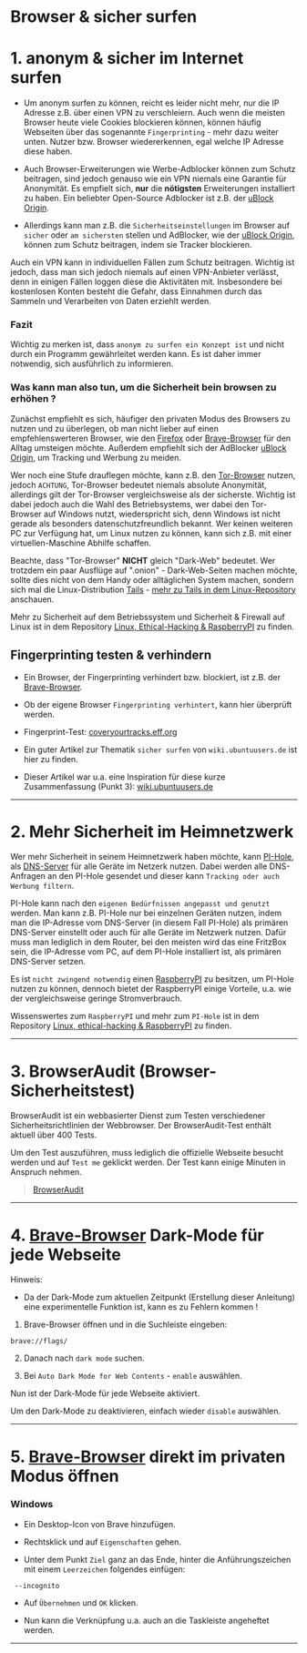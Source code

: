 # Browser & sicher surfen


# 1. anonym & sicher im Internet surfen

- Um anonym surfen zu können, reicht es leider nicht mehr, nur die IP Adresse z.B. über einen VPN zu verschleiern.
Auch wenn die meisten Browser heute viele Cookies blockieren können, können häufig Webseiten über das sogenannte `Fingerprinting` - mehr dazu weiter unten.
Nutzer bzw. Browser wiedererkennen, egal welche IP Adresse diese haben.


- Auch Browser-Erweiterungen wie Werbe-Adblocker können zum Schutz beitragen, sind jedoch genauso wie ein VPN niemals eine Garantie für Anonymität.
Es empfielt sich, **nur** die **nötigsten** Erweiterungen installiert zu haben.
Ein beliebter Open-Source Adblocker ist z.B. der [uBlock Origin](https://ublockorigin.com/de).


- Allerdings kann man z.B. die `Sicherheitseinstellungen` im Browser auf `sicher` oder `am sichersten` stellen und AdBlocker, wie der  [uBlock Origin](https://ublockorigin.com/de), können zum Schutz beitragen, indem sie Tracker blockieren.

Auch ein VPN kann in individuellen Fällen zum Schutz beitragen. Wichtig ist jedoch, dass man sich jedoch niemals auf einen VPN-Anbieter verlässt, denn in einigen Fällen loggen diese die Aktivitäten mit. Insbesondere bei kostenlosen Konten besteht die Gefahr, dass Einnahmen durch das Sammeln und Verarbeiten von Daten erziehlt werden.



### Fazit
Wichtig zu merken ist, dass `anonym zu surfen ein Konzept ist` und nicht durch ein Programm gewährleitet werden kann.
Es ist daher immer notwendig, sich ausführlich zu informieren.



### Was kann man also tun, um die Sicherheit bein browsen zu erhöhen ?

Zunächst empfiehlt es sich, häufiger den privaten Modus des Browsers zu nutzen und zu überlegen, ob man nicht lieber auf einen empfehlenswerteren Browser, wie den [Firefox](https://www.mozilla.org/de/firefox/new/) oder [Brave-Browser](https://brave.com/de/) für den Alltag umsteigen möchte.
Außerdem empfiehlt sich der AdBlocker [uBlock Origin](https://ublockorigin.com/de), um Tracking und Werbung zu meiden.


Wer noch eine Stufe drauflegen möchte, kann z.B. den [Tor-Browser](https://www.torproject.org/) nutzen, jedoch `ACHTUNG`, Tor-Browser bedeutet niemals absolute Anonymität, allerdings gilt der Tor-Browser vergleichsweise als der sicherste.
Wichtig ist dabei jedoch auch die Wahl des Betriebsystems, wer dabei den Tor-Browser auf Windows nutzt, wiederspricht sich, denn Windows ist nicht gerade als besonders datenschutzfreundlich bekannt.
Wer keinen weiteren PC zur Verfügung hat, um Linux nutzen zu können, kann sich z.B. mit einer virtuellen-Maschine Abhilfe schaffen.


Beachte, dass "Tor-Browser" **NICHT** gleich "Dark-Web" bedeutet.
Wer trotzdem ein paar Ausflüge auf ".onion" - Dark-Web-Seiten machen möchte, sollte dies nicht von dem Handy oder alltäglichen System machen, sondern sich mal die Linux-Distribution [Tails](https://tails.net/index.de.html) - [mehr zu Tails in dem Linux-Repository](https://github.com/replay45/Linux_Ethical-Hacking_RaspberryPI/tree/main/linux) anschauen.


Mehr zu Sicherheit auf dem Betriebssystem und Sicherheit & Firewall auf Linux ist in dem Repository [Linux, Ethical-Hacking & RaspberryPI](https://github.com/replay45/Linux_Ethical-Hacking_RaspberryPI/tree/main/linux) zu finden.


## Fingerprinting testen & verhindern


- Ein Browser, der Fingerprinting verhindert bzw. blockiert, ist z.B. der [Brave-Browser](https://brave.com/de/).

- Ob der eigene Browser `Fingerprinting verhintert`, kann hier überprüft werden.
- Fingerprint-Test: [coveryourtracks.eff.org](https://coveryourtracks.eff.org/)




- Ein guter Artikel zur Thematik `sicher surfen` von `wiki.ubuntuusers.de` ist hier zu finden.
- Dieser Artikel war u.a. eine Inspiration für diese kurze Zusammenfassung (Punkt 3): [wiki.ubuntuusers.de](https://wiki.ubuntuusers.de/Sicherheit/Anonym_Surfen/)


---------------------------------------------------------------------------------------------------------------------------------------------------


# 2. Mehr Sicherheit im Heimnetzwerk

Wer mehr Sicherheit in seinem Heimnetzwerk haben möchte, kann [PI-Hole](https://pi-hole.net/), als [DNS-Server](https://de.wikipedia.org/wiki/Domain_Name_System) für alle Geräte im Netzerk nutzen.
Dabei werden alle DNS-Anfragen an den PI-Hole gesendet und dieser kann `Tracking oder auch Werbung filtern`.

PI-Hole kann nach den `eigenen Bedürfnissen angepasst und genutzt` werden. Man kann z.B. PI-Hole nur bei einzelnen Geräten nutzen, indem man die IP-Adresse vom DNS-Server (in diesem Fall PI-Hole) als primären DNS-Server einstellt oder auch für alle Geräte im Netzwerk nutzen. Dafür muss man lediglich in dem Router, bei den meisten wird das eine FritzBox sein, die IP-Adresse vom PC, auf dem PI-Hole installiert ist, als primären DNS-Server setzen.


Es ist `nicht zwingend notwendig` einen [RaspberryPI](www.raspberrypi.com) zu besitzen, um PI-Hole nutzen zu können, dennoch bietet der RaspberryPI einige Vorteile, u.a. wie der vergleichsweise geringe Stromverbrauch.


Wissenswertes zum `RaspberryPI` und mehr zum `PI-Hole` ist in dem Repository [Linux, ethical-hacking & RaspberryPI](https://github.com/replay45/Linux_Ethical-Hacking_RaspberryPI) zu finden.


--------------------------------------------------------------------------------------------------------------------------------------


# 3. BrowserAudit (Browser-Sicherheitstest)

BrowserAudit ist ein webbasierter Dienst zum Testen verschiedener Sicherheitsrichtlinien der Webbrowser. 
Der BrowserAudit-Test enthält aktuell über 400 Tests.


Um den Test auszuführen, muss lediglich die offizielle Webseite besucht werden und auf `Test me` geklickt werden.
Der Test kann einige Minuten in Anspruch nehmen.


> [BrowserAudit](https://browseraudit.com/)


---------------------------------------------------------------------------------------------------------------------------------------------------


# 4. [Brave-Browser](https://brave.com/de/) Dark-Mode für jede Webseite

Hinweis:
- Da der Dark-Mode zum aktuellen Zeitpunkt (Erstellung dieser Anleitung) eine experimentelle Funktion ist, kann es zu Fehlern kommen !


1. Brave-Browser öffnen und in die Suchleiste eingeben:
```
brave://flags/
```

2. Danach nach `dark mode` suchen.

3. Bei `Auto Dark Mode for Web Contents` - `enable` auswählen.


Nun ist der Dark-Mode für jede Webseite aktiviert.

Um den Dark-Mode zu deaktivieren, einfach wieder `disable` auswählen.


--------------------------------------------------------------------------------------------------------------------------------------


# 5. [Brave-Browser](https://brave.com/de/) direkt im privaten Modus öffnen

### Windows

- Ein Desktop-Icon von Brave hinzufügen.

- Rechtsklick und auf `Eigenschaften` gehen.

- Unter dem Punkt `Ziel` ganz an das Ende, hinter die Anführungszeichen mit einem `Leerzeichen` folgendes einfügen:

```
 --incognito
```
- Auf `Übernehmen` und `OK` klicken.

- Nun kann die Verknüpfung u.a. auch an die Taskleiste angeheftet werden.


--------------------------------------------------------------------------------------------------------------------------------------
